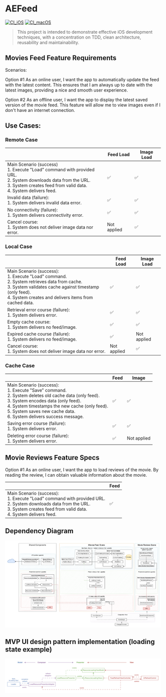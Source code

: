 # AEFeed

[![CI_iOS](https://github.com/aekimov/AEFeed/actions/workflows/CI_iOS.yml/badge.svg)](https://github.com/aekimov/AEFeed/actions/workflows/CI_iOS.yml)
[![CI_macOS](https://github.com/aekimov/AEFeed/actions/workflows/CI_macOS.yml/badge.svg)](https://github.com/aekimov/AEFeed/actions/workflows/CI_macOS.yml)

> This project is intended to demonstrate effective iOS development techniques, with a concentration on TDD, clean architecture, reusability and maintainability.


## Movies Feed Feature Requirements

Scenarios:


Option #1
As an online user, I want the app to automatically update the feed with the latest content. 
This ensures that I am always up to date with the latest images, providing a nice and smooth user experience.



Option #2
As an offline user, I want the app to display the latest saved version of the movie feed. 
This feature will allow me to view images even if I don't have an internet connection.


## Use Cases:

### Remote Case

|  | Feed Load | Image Load |
|---|---|---|
| Main Scenario (success)<br>1. Execute "Load" command with provided URL.<br>2. System downloads data from the URL.<br>3. System creates feed from valid data.<br>4. System delivers feed. | ✅ | ✅ |
| Invalid data (failure):<br>1. System delivers invalid data error. | ✅ | ✅ |
| No connectivity (failure):<br>1. System delivers connectivity error. | ✅ | ✅ |
| Cancel course:<br>1. System does not deliver image data nor error. | Not applied | ✅ |

### Local Case

|  | Feed Load | Image Load |
|---|---|---|
| Main Scenario (success):<br>1. Execute "Load" command.<br>2. System retrieves data from cache.<br>3. System validates cache against timestamp (only feed).<br>4. System creates and delivers items from cached data. | ✅ | ✅ |
| Retrieval error course (failure):<br>1. System delivers error. | ✅ | ✅ |
| Empty cache course: <br>1. System delivers no feed/image. | ✅ | ✅ |
| Expired cache course (failure): <br>1. System delivers no feed/image. | ✅ | Not applied |
| Cancel course:<br>1. System does not deliver image data nor error. | Not applied | ✅ |


### Cache Case

|  | Feed | Image |
|---|---|---|
| Main Scenario (success):<br>1. Execute "Save" command.<br>2. System deletes old cache data (only feed).<br>3. System encodes data (only feed).<br>4. System timestamps the new cache (only feed).<br>5. System saves new cache data.<br>6. System delivers success message. | ✅ | ✅ |
| Saving error course (failure):<br>1. System delivers error. | ✅ | ✅ |
| Deleting error course (failure):<br>1. System delivers error. | ✅ | Not applied |


## Movie Reviews Feature Specs


Option #1
As an online user, I want the app to load reviews of the movie. 
By reading the review, I can obtain valuable information about the movie.


|  | Feed |
|---|---|
| Main Scenario (success):<br>1. Execute "Load" command with provided URL.<br>2. System downloads data from the URL.<br>3. System creates feed from valid data.<br>4. System delivers feed. | ✅ |


## Dependency Diagram
![](diagram.png)

## MVP UI design pattern implementation (loading state example)
![](example-mvp.png)
